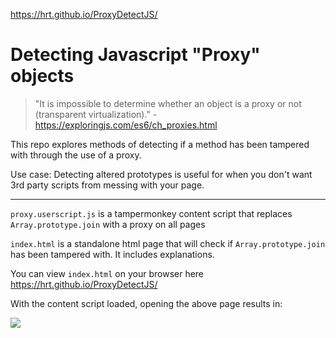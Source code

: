 https://hrt.github.io/ProxyDetectJS/


# Detecting Javascript "Proxy" objects
> "It is impossible to determine whether an object is a proxy or not (transparent virtualization)." - https://exploringjs.com/es6/ch_proxies.html

This repo explores methods of detecting if a method has been tampered with through the use of a proxy.

Use case: Detecting altered prototypes is useful for when you don't want 3rd party scripts from messing with your page.



---




`proxy.userscript.js` is a tampermonkey content script that replaces `Array.prototype.join` with a proxy on all pages


`index.html` is a standalone html page that will check if `Array.prototype.join` has been tampered with. It includes explanations.

You can view `index.html` on your browser here https://hrt.github.io/ProxyDetectJS/


With the content script loaded, opening the above page results in:

![](https://i.imgur.com/US3fs0v.png)

